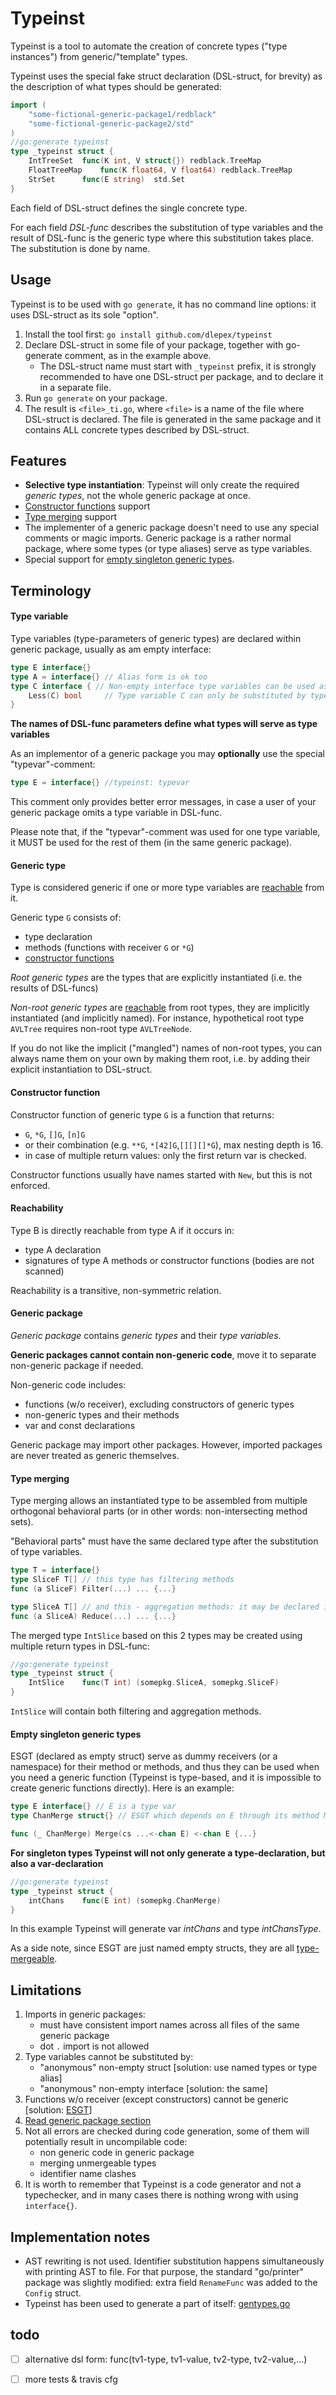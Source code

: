 # __Typeinst__
Typeinst is a tool to automate the creation of concrete types ("type instances") from generic/"template" types.

Typeinst uses the special fake struct declaration (DSL-struct, for brevity)  as the description of what types should be generated:
```go
import (
	"some-fictional-generic-package1/redblack"
	"some-fictional-generic-package2/std"
)
//go:generate typeinst
type _typeinst struct {
	IntTreeSet	func(K int, V struct{}) redblack.TreeMap
	FloatTreeMap	func(K float64, V float64) redblack.TreeMap
	StrSet		func(E string)  std.Set
} 
```
Each field of DSL-struct defines the single concrete type.

For each field *DSL-func* describes the substitution of type variables and the result of DSL-func is the generic type where this substitution takes place. The substitution is done by name.

## __Usage__

Typeinst is to be used with `go generate`, it has no command line options: it uses DSL-struct as its sole "option".

1. Install the tool first: `go install github.com/dlepex/typeinst`
1. Declare DSL-struct in some file of your package, together with go-generate comment, as in the example above.
	* The DSL-struct name must start with `_typeinst` prefix, it is strongly recommended to have one DSL-struct per package, and to declare it in a separate file.
1. Run `go generate` on your package.
1. The result is `<file>_ti.go`, where `<file>` is a name of the file where DSL-struct is declared. The file is generated in the same package and it contains ALL concrete types described by DSL-struct.

## __Features__
- __Selective type instantiation__: Typeinst will only create the required *generic types*, not the whole generic package at once.
- [Constructor functions](#constructor-function) support
- [Type merging](#type-merging) support
- The implementer of a generic package doesn't need to use any special comments or magic imports. Generic package is a rather normal package, where some types (or type aliases) serve as type variables.
- Special support for [empty singleton generic types](#empty-singleton-generic-types).

## __Terminology__

#### Type variable

Type variables (type-parameters of generic types) are declared within generic package, usually as am empty interface:
```go
type E interface{}
type A = interface{} // Alias form is ok too
type C interface { // Non-empty interface type variables can be used as well.
	Less(C) bool     // Type variable C can only be substituted by types having `Less()` method.
}
```
__The names of DSL-func parameters define what types will serve as type variables__

As an implementor of a generic package you may __optionally__ use the special "typevar"-comment:
```go
type E = interface{} //typeinst: typevar
```
This comment only provides better error messages, in case a user of your generic package omits a type variable in DSL-func. 

Please note that, if the "typevar"-comment was used for one type variable, it MUST be used for the rest of them (in the same generic package).

#### Generic type

Type is considered generic if one or more type variables are [reachable](#reachability) from it.

Generic type `G` consists of:
- type declaration 
- methods (functions with receiver `G` or `*G`)
- [constructor functions](#constructor-function)


*Root generic types* are the types that are explicitly instantiated (i.e. the results of DSL-funcs)

*Non-root generic types* are [reachable](#reachability) from root types, they are implicitly instantiated (and implicitly named). For instance, hypothetical root type `AVLTree` requires non-root type `AVLTreeNode`.

If you do not like the implicit ("mangled") names of non-root types, you can always name them on your own by making them root, i.e. by adding their explicit instantiation to DSL-struct.

#### Constructor function

Constructor function of generic type `G` is a function that returns:
- `G`, `*G`, `[]G`, `[n]G`
- or their combination (e.g. `**G`, `*[42]G`,`[][][]*G`), max nesting depth is 16.
- in case of multiple return values: only the first return var is checked.


Constructor functions usually have names started with `New`, but this is not enforced.

#### Reachability

Type B is directly reachable from type A if it occurs in:
- type A declaration
- signatures of type A methods or constructor functions (bodies are not scanned)

Reachability is a transitive, non-symmetric relation.

#### Generic package

*Generic package* contains *generic types* and their *type variables*. 

__Generic packages cannot contain non-generic code__, move it to separate non-generic package if needed.

Non-generic code includes:
- functions (w/o receiver), excluding constructors of generic types 
- non-generic types and their methods
- var and const declarations

Generic package may import other packages. However, imported packages are never treated as generic themselves.

#### Type merging

Type merging allows an instantiated type to be assembled from multiple orthogonal behavioral parts (or in other words: non-intersecting method sets).

"Behavioral parts" must have the same declared type after the substitution of type variables.

```go
type T = interface{} 
type SliceF T[] // this type has filtering methods
func (a SliceF) Filter(...) ... {...}

type SliceA T[] // and this - aggregation methods: it may be declared in another generic package, with another (differently named) type variable.
func (a SliceA) Reduce(...) ... {...}
```

The merged type `IntSlice` based on this 2 types may be created using multiple return types in DSL-func:

```go
//go:generate typeinst
type _typeinst struct {
	IntSlice	func(T int) (somepkg.SliceA, somepkg.SliceF)
} 
```
`IntSlice` will contain both filtering and aggregation methods.

#### Empty singleton generic types

ESGT (declared as empty struct) serve as dummy receivers (or a namespace) for their method or methods, and thus
they can be used when you need a generic function (Typeinst is type-based, and it is impossible to create generic functions directly).
Here is an example:
```go
type E interface{} // E is a type var
type ChanMerge struct{} // ESGT which depends on E through its method Merge i.e. this type is generic

func (_ ChanMerge) Merge(cs ...<-chan E) <-chan E {...}
```
**For singleton types Typeinst will not only generate a type-declaration, but also a var-declaration**

```go
//go:generate typeinst
type _typeinst struct {
	intChans	func(E int) (somepkg.ChanMerge)
} 
```
In this example Typeinst will generate var _intChans_ and type _intChansType_.

As a side note, since ESGT are just named empty structs, they are all [type-mergeable](#type-merging).

## __Limitations__

1. Imports in generic packages:
	- must have consistent import names across all files of the same generic package 
	- dot `.` import is not allowed
2. Type variables cannot be substituted by:
	- "anonymous" non-empty struct [solution: use named types or type alias]
	- "anonymous" non-empty interface [solution: the same]
3. Functions w/o receiver (except constructors) cannot be generic [solution: [ESGT](#empty-singleton-generic-types)]
4. [Read generic package section](#generic-package)
5. Not all errors are checked during code generation, some of them will potentially result in uncompilable code: 
	- non generic code in generic package
	- merging unmergeable types
	- identifier name clashes
1. It is worth to remember that Typeinst is a code generator and not a typechecker, and in many cases there is nothing wrong with using `interface{}`.

## __Implementation notes__

- AST rewriting is not used. Identifier substitution happens simultaneously with printing AST to file. For that purpose, the standard "go/printer" package was slightly modified: extra field `RenameFunc` was added to the `Config` struct.
- Typeinst has been used to generate a part of itself: [gentypes.go](https://github.com/dlepex/typeinst/blob/master/gentypes.go)

## todo

- [ ] alternative dsl form: func(tv1-type, tv1-value, tv2-type, tv2-value,...)
- [ ] more tests & travis cfg




